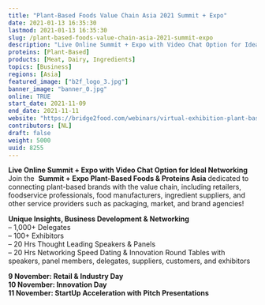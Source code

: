 ```yaml
---
title: "Plant-Based Foods Value Chain Asia 2021 Summit + Expo"
date: 2021-01-13 16:35:30
lastmod: 2021-01-13 16:35:30
slug: /plant-based-foods-value-chain-asia-2021-summit-expo
description: "Live Online Summit + Expo with Video Chat Option for Ideal NetworkingJoin the  Summit + Expo Plant-Based Foods & Proteins Asia dedicated to connecting plant-based brands with the value chain, including retailers, foodservice professionals, food manufacturers, ingredient suppliers, and other service providers such as packaging, market, and brand agencies!"
proteins: [Plant-Based]
products: [Meat, Dairy, Ingredients]
topics: [Business]
regions: [Asia]
featured_image: ["b2f_logo_3.jpg"]
banner_image: "banner_0.jpg"
online: TRUE
start_date: 2021-11-09
end_date: 2021-11-11
website: "https://bridge2food.com/webinars/virtual-exhibition-plant-based-foods-value-chain-asia/"
contributors: [NL]
draft: false
weight: 5000
uuid: 8255
---
```

<p><strong>Live Online Summit + Expo with Video Chat Option for Ideal Networking</strong><br />
Join the  <strong>Summit + Expo Plant-Based Foods & Proteins Asia </strong>dedicated to connecting plant-based brands with the value chain, including retailers, foodservice professionals, food manufacturers, ingredient suppliers, and other service providers such as packaging, market, and brand agencies!</p>
<p><strong>Unique Insights, Business Development & Networking</strong><br />
– 1,000+ Delegates<br />
– 100+ Exhibitors<br />
– 20 Hrs Thought Leading Speakers & Panels<br />
– 20 Hrs Networking Speed Dating & Innovation Round Tables with speakers, panel members, delegates, suppliers, customers, and exhibitors</p>
<p><strong>9 November: Retail & Industry Day<br />
10 November: Innovation Day<br />
11 November: StartUp Acceleration with Pitch Presentations</strong></p>
